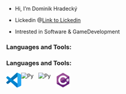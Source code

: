 - Hi, I’m Dominik Hradecký


- Lickedin @[Link to Lickedin](https://www.linkedin.com/in/dominik-hradeck%C3%BD-700162225/)
- Intrested in Software & GameDevelopment


### Languages and Tools:
### Languages and Tools:
<img align="left" alt="Visual Studio Code" width="40px" src="https://raw.githubusercontent.com/github/explore/80688e429a7d4ef2fca1e82350fe8e3517d3494d/topics/visual-studio-code/visual-studio-code.png" /></a>
<img src="https://raw.githubusercontent.com/devicons/devicon/master/icons/csharp/csharp-original.svg" alt="csharp" width="40" height="40"/> </a> <a href="https://www.w3schools.com/css/" target="_blank">
<img align="left" alt="Py" width="46px" margin-bottom="30px" src="https://icons.iconarchive.com/icons/cornmanthe3rd/plex/256/Other-python-icon.png" />
<img align="left" alt="Py" width="46px" pading-bottom="30px" src="https://icons.iconarchive.com/icons/cornmanthe3rd/plex/256/Other-python-icon.png" />
